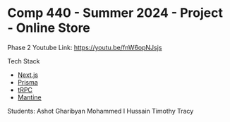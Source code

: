 # Comp 440 - Summer 2024 - Project - Online Store

Phase 2
Youtube Link: https://youtu.be/fnW6opNJsjs

Tech Stack

- [Next.js](https://nextjs.org)
- [Prisma](https://prisma.io)
- [tRPC](https://trpc.io)
- [Mantine](https://mantine.dev)

Students:
Ashot Gharibyan
Mohammed I Hussain
Timothy Tracy
